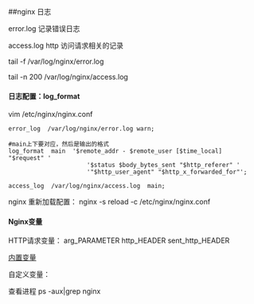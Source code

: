 ##nginx 日志

error.log
记录错误日志


access.log
http 访问请求相关的记录



tail -f  /var/log/nginx/error.log

tail -n 200 /var/log/nginx/access.log



#### 日志配置：log_format
 vim /etc/nginx/nginx.conf
```
error_log  /var/log/nginx/error.log warn;

#main上下要对应，然后是输出的格式
log_format  main  '$remote_addr - $remote_user [$time_local] "$request" '
                      '$status $body_bytes_sent "$http_referer" '
                      '"$http_user_agent" "$http_x_forwarded_for"';

access_log  /var/log/nginx/access.log  main;
```


nginx 重新加载配置：
nginx -s reload -c /etc/nginx/nginx.conf

#### Nginx变量


HTTP请求变量：
arg_PARAMETER
http_HEADER
sent_http_HEADER


[内置变量](http://nginx.org/en/docs/)

自定义变量：

查看进程
ps -aux|grep nginx
